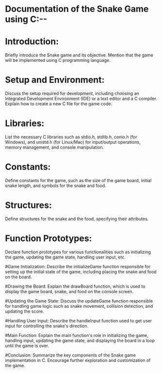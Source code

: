 # Documentation of the Snake Game using C:--

# Introduction:
Briefly introduce the Snake game and its objective.
Mention that the game will be implemented using C programming language.

# Setup and Environment:
Discuss the setup required for development, including choosing an Integrated Development Environment (IDE) or a text editor and a C compiler.
Explain how to create a new C file for the game code.

# Libraries:
List the necessary C libraries such as stdio.h, stdlib.h, conio.h (for Windows), and unistd.h (for Linux/Mac) for input/output operations, memory management, and console 
manipulation.

# Constants:
Define constants for the game, such as the size of the game board, initial snake length, and symbols for the snake and food.

# Structures:
Define structures for the snake and the food, specifying their attributes.

# Function Prototypes:
Declare function prototypes for various functionalities such as initializing the game, updating the game state, handling user input, etc.

#Game Initialization:
Describe the initializeGame function responsible for setting up the initial state of the game, including placing the snake and food on the board.

#Drawing the Board:
Explain the drawBoard function, which is used to display the game board, snake, and food on the console screen.

#Updating the Game State:
Discuss the updateGame function responsible for handling game logic such as snake movement, collision detection, and updating the score.

#Handling User Input:
Describe the handleInput function used to get user input for controlling the snake's direction.

#Main Function:
Explain the main function's role in initializing the game, handling input, updating the game state, and displaying the board in a loop until the game is over.

#Conclusion:
Summarize the key components of the Snake game implementation in C.
Encourage further exploration and customization of the game.
